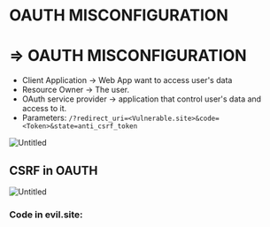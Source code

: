# OAUTH MISCONFIGURATION

# ⇒ OAUTH MISCONFIGURATION

- Client Application → Web App want to access user's data
- Resource Owner → The user.
- OAuth service provider → application that control user's data and access to it.
- Parameters:
`/?redirect_uri=<Vulnerable.site>&code=<Token>&state=anti_csrf_token`

![Untitled](https://s3-us-west-2.amazonaws.com/secure.notion-static.com/871211ca-9189-44bb-87d2-89f1aed9b150/Untitled.png)

## CSRF in OAUTH

![Untitled](https://s3-us-west-2.amazonaws.com/secure.notion-static.com/9ac8466e-f891-4c62-b80d-64b186762f73/Untitled.png)

### Code in evil.site:
